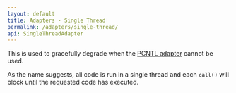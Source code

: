 ```yaml
---
layout: default
title: Adapters - Single Thread
permalink: /adapters/single-thread/
api: SingleThreadAdapter
---
```


This is used to gracefully degrade when the [PCNTL adapter](../pcntl/) cannot be used.

As the name suggests, all code is run in a single thread and each `call()` will block until the requested code has executed.
